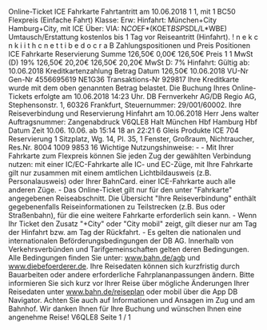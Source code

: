 Online-Ticket ICE Fahrkarte Fahrtantritt am 10.06.2018 1 1, mit 1 BC50 Flexpreis (Einfache Fahrt) Klasse: Erw: Hinfahrt: München+City Hamburg+City, mit ICE Über: VIA: N*CO*EF*(KOET*BSP*SDL/L*WBE) Umtausch/Erstattung kostenlos bis 1 Tag vor Reiseantritt (Hinfahrt). ! n e k c n k i i t h c n e t t i b e d o c r a B Zahlungspositionen und Preis Positionen ICE Fahrkarte Reservierung Summe 126,50€ 0,00€ 126,50€ Preis 1 1 MwSt (D) 19% 126,50€ 20,20€ 126,50€ 20,20€ MwSt D: 7% Hinfahrt: Gültig ab: 10.06.2018 Kreditkartenzahlung Betrag Datum 126,50€ 10.06.2018 VU-Nr Gen-Nr 4556695619 NE1G36 Transaktions-Nr 929817 Ihre Kreditkarte wurde mit dem oben genannten Betrag belastet. Die Buchung Ihres Online-Tickets erfolgte am 10.06.2018 14:23 Uhr. DB Fernverkehr AG/DB Regio AG, Stephensonstr. 1, 60326 Frankfurt, Steuernummer: 29/001/60002. Ihre Reiseverbindung und Reservierung Hinfahrt am 10.06.2018 Herr Jens walter Auftragsnummer: Zangenabdruck V6QLE8 Halt München Hbf Hamburg Hbf Datum Zeit 10.06. 10.06. ab 15:14 18 an 22:21 6 Gleis Produkte ICE 704 Reservierung 1 Sitzplatz, Wg. 14, Pl. 35, 1 Fenster, Großraum, Nichtraucher, Res.Nr. 8004 1009 9853 16 Wichtige Nutzungshinweise: - - Mit Ihrer Fahrkarte zum Flexpreis können Sie jeden Zug der gewählten Verbindung nutzen: mit einer IC/EC-Fahrkarte alle IC- und EC-Züge, mit Ihre Fahrkarte gilt nur zusammen mit einem amtlichen Lichtbildausweis (z.B. Personalausweis) oder Ihrer BahnCard. einer ICE-Fahrkarte auch alle anderen Züge. - Das Online-Ticket gilt nur für den unter "Fahrkarte" angegebenen Reiseabschnitt. Die Übersicht "Ihre Reiseverbindung" enthält gegebenenfalls Reiseinformationen zu Teilstrecken (z.B. Bus oder Straßenbahn), für die eine weitere Fahrkarte erforderlich sein kann. - Wenn Ihr Ticket den Zusatz "+City" oder "City mobil" zeigt, gilt dieser nur am Tag der Hinfahrt bzw. am Tag der Rückfahrt. - Es gelten die nationalen und internationalen Beförderungsbedingungen der DB AG. Innerhalb von Verkehrsverbünden und Tarifgemeinschaften gelten deren Bedingungen. Alle Bedingungen finden Sie unter: www.bahn.de/agb und www.diebefoerderer.de. Ihre Reisedaten können sich kurzfristig durch Bauarbeiten oder andere erforderliche Fahrplananpassungen ändern. Bitte informieren Sie sich kurz vor Ihrer Reise über mögliche Änderungen Ihrer Reisedaten unter www.bahn.de/reiseplan oder mobil über die App DB Navigator. Achten Sie auch auf Informationen und Ansagen im Zug und am Bahnhof. Wir danken Ihnen für Ihre Buchung und wünschen Ihnen eine angenehme Reise! V6QLE8 Seite 1 / 1